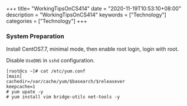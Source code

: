 +++
title= "WorkingTipsOnCS414"
date = "2020-11-19T10:53:10+08:00"
description = "WorkingTipsOnCS414"
keywords = ["Technology"]
categories = ["Technology"]
+++
### System Preparation
Install CentOS7.7, minimal mode, then enable root login, login with root.   

Disable `UseDNS` in `sshd` configuration.    

```
[root@cs ~]# cat /etc/yum.conf 
[main]
cachedir=/var/cache/yum/$basearch/$releasever
keepcache=1
# yum upate -y
# yum install vim bridge-utils net-tools -y
```
